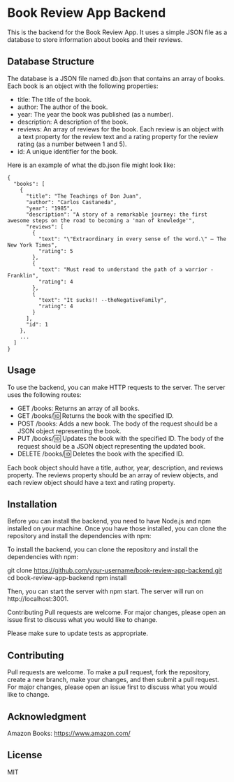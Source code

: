 # Book Review App Backend

This is the backend for the Book Review App. It uses a simple JSON file as a database to store information about books and their reviews.

## Database Structure

The database is a JSON file named db.json that contains an array of books. Each book is an object with the following properties:

- title: The title of the book.
- author: The author of the book.
- year: The year the book was published (as a number).
- description: A description of the book.
- reviews: An array of reviews for the book. Each review is an object with a text property for the review text and a rating property for the review rating (as a number between 1 and 5).
- id: A unique identifier for the book.

Here is an example of what the db.json file might look like:

```
{
  "books": [
    {
      "title": "The Teachings of Don Juan",
      "author": "Carlos Castaneda",
      "year": "1985",
      "description": "A story of a remarkable journey: the first awesome steps on the road to becoming a 'man of knowledge'",
      "reviews": [
        {
          "text": "\"Extraordinary in every sense of the word.\" ― The New York Times",
          "rating": 5
        },
        {
          "text": "Must read to understand the path of a warrior -Franklin",
          "rating": 4
        },
        {
          "text": "It sucks!! --theNegativeFamily",
          "rating": 4
        }
      ],
      "id": 1
    },
    ...
  ]
}

```
## Usage

To use the backend, you can make HTTP requests to the server. The server uses the following routes:

- GET /books: Returns an array of all books.
- GET /books/:id: Returns the book with the specified ID.
- POST /books: Adds a new book. The body of the request should be a JSON object representing the book.
- PUT /books/:id: Updates the book with the specified ID. The body of the request should be a JSON object representing the updated book.
- DELETE /books/:id: Deletes the book with the specified ID.

Each book object should have a title, author, year, description, and reviews property. The reviews property should be an array of review objects, and each review object should have a text and rating property.

## Installation


Before you can install the backend, you need to have Node.js and npm installed on your machine. Once you have those installed, you can clone the repository and install the dependencies with npm:

To install the backend, you can clone the repository and install the dependencies with npm:

git clone https://github.com/your-username/book-review-app-backend.git
cd book-review-app-backend
npm install

Then, you can start the server with npm start. The server will run on http://localhost:3001.

Contributing
Pull requests are welcome. For major changes, please open an issue first to discuss what you would like to change.

Please make sure to update tests as appropriate.

## Contributing

Pull requests are welcome. To make a pull request, fork the repository, create a new branch, make your changes, and then submit a pull request. For major changes, please open an issue first to discuss what you would like to change.

## Acknowledgment

Amazon Books: https://www.amazon.com/

## License
MIT